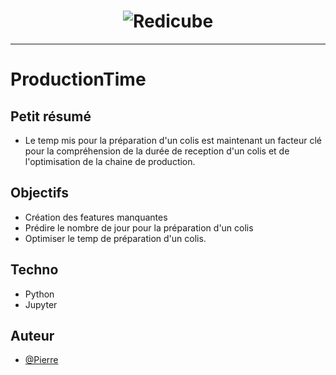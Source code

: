 
<h1 align="center">
  <img src="./Assets/pictures/header.jpg" alt="Redicube" />
</h1>

---

# ProductionTime
## Petit résumé

- Le temp mis pour la préparation d'un colis est maintenant un facteur clé pour la compréhension de la durée de reception d'un colis et de l'optimisation de la chaine de production.

## Objectifs

- Création des features manquantes
- Prédire le nombre de jour pour la préparation d'un colis
- Optimiser le temp de préparation d'un colis.

## Techno

- Python
- Jupyter

## Auteur

- [@Pierre](https://github.com/Pierre-Portfolio)
